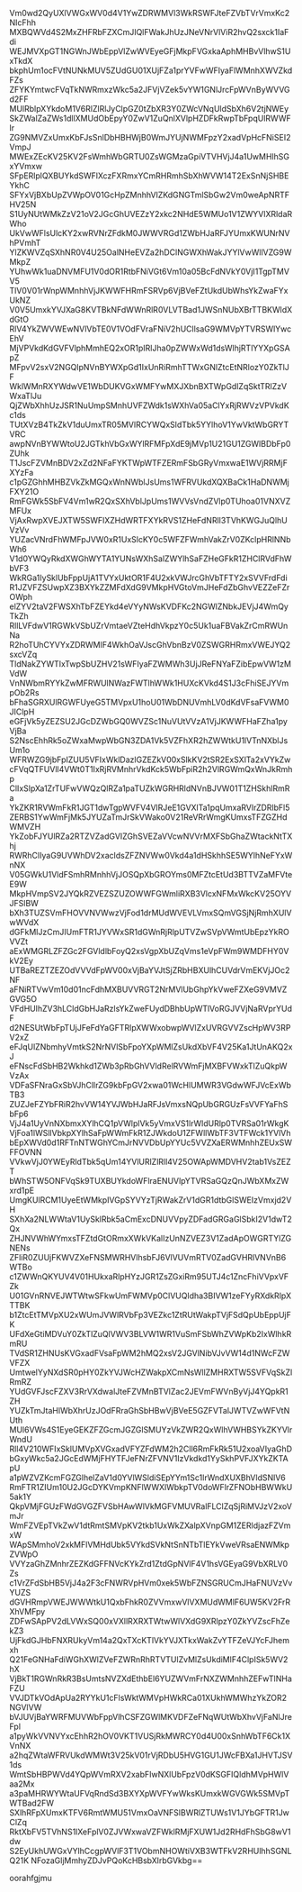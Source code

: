 Vm0wd2QyUXlVWGxWV0d4V1YwZDRWMVl3WkRSWFJteFZVbTVrVmxKc2NIcFhh
MXBQWVd4S2MxZHFRbFZXCmJIQlFWakJhUzJNeVNrVlViR2hvQ2sxck1IaFdi
WEJMVXpGT1NGWnJWbEppVlZwWVEyeGFjMkpFVGxkaAphMHBvVlhwS1UxTkdX
bkphUm1ocFVtNUNkMUV5ZUdGU01XUjFZa1prYVFwWFIyaFlWMnhXWVZkdFZs
ZFYKYmtwcFVqTkNWRmxzWkc5a2JFVjVZek5vYW1GNlJrcFpWVnByWVVGd2FF
MUlRblpXYkdoM1V6RlZlRlJyClpGZ0tZbXR3Y0ZWcVNqUldSbXh6V2tjNWEy
SkZWalZaZWs1dllXMUdObEpyY0ZwV1ZuQnlXVlpHZDFkRwpTbFpqUlRWWFlr
ZG9NMVZxUmxKbFJsSnlDbHBHWjB0WmJYUjNWMFpzY2xadVpHcFNiSEI2VmpJ
MWExZEcKV25KV2FsWmhWbGRTU0ZsWGMzaGpiVTVHVjJ4a1UwMHlhSGxYVmxw
SFpERlplQXBUYkdSWFlXczFXRmxYCmRHRmhSbXhWVW14T2ExSnNjSHBEYkhC
SFYxVjBXbUpZVWpOV01GcHpZMnhhVlZKdGNGTmlSbGw2Vm0weApNRTFHV25N
S1UyNUtWMkZzV21oV2JGcGhUVEZzY2xkc2NHdE5WMUo1V1ZWYVlXRldaRWho
UkVwWFlsUlcKY2xwRVNrZFdkM0JWWVRGd1ZWbHJaRFJYUmxKWUNrNVhPVmhT
YlZKWVZqSXhNR0V4U25OalNHeEVZa2hDClNGWXhWakJYYlVwWllVZG9WMkpZ
YUhwWk1uaDNVMFU1V0dOR1RtbFNiVGt6Vm10a05BcFdNVkY0VjI1TgpTMVV5
TlV0V01rWnpWMnhhVjJKWWFHRmFSRVp6VjBVeFZtUkdUbWhsYkZwaFYxUkNZ
V0V5UmxkYVJXaG8KVTBkNFdWWnRlR0VLVTBad1JWSnNUbXBrTTBKWldXdGtO
RlV4YkZWVWEwNVlVbTE0V1VOdFVraFNiV2hUCllsaG9WMVpYTVRSWlYwcEhV
MjVPVkdKdGVFVlphMmhEQ2xOR1pIRlJha0pZWWxWd1dsWlhjRTlYYXpGSApZ
MFpvV2sxV2NGQlpNVnBYWXpGd1IxUnRiRmhTTWxGNlZtcEtNRlozY0ZkTlJF
WklWMnRXYWdwVE1WbDUKVGxWMFYwMXJXbnBXTWpGdlZqSktTRlZzVWxaTlJu
QjZWbXhhUzJSR1NuUmpSMnhUVFZWdk1sWXhVa05aClYxRjRWVzVPVkdKc1ds
TUtXVzB4TkZkV1duUmxTR05MVlRCYWQxSldTbk5YYlhoV1YwVktWbGRYTVRC
awpNVnBYWWtoU2JGTkhVbGxWYlRFMFpXdE9jMVp1U21GU1ZGWlBDbFp0ZUhk
T1JscFZVMnBDV2xZd2NFaFYKTWpWTFZERmFSbGRyVmxwaE1WVjRRMjFXYzFa
c1pGZGhhMHBZVkZkMGQxWnNWblJsUms1WFRVUkdXQXBaCk1HaDNWMjFXY21O
RmFGWk5SbFV4Vm1wR2QxSXhVblJpUms1WVVsVndZVlp0TUhoa01VNXVZMFUx
VjAxRwpXVEJXTW5SWFlXZHdWRTFXYkRVS1ZHeFdNRll3TVhKWGJuQlhUVzVv
YUZacVNrdFhWMFpJVW0xR1UxSlcKY0c5WFZFWmhVakZrV0ZKclpHRlNNbWh6
V1d0YWQyRkdXWGhWYTA1YUNsWXhSalZWYlhSaFZHeGFkR1ZHClRVdFhWbVF3
WkRGa1IySklUbFppUjA1TVYxUktOR1F4U2xkVWJrcGhVbTFTY2xSVVFrdFdi
R1JZVFZSUwpXZ3BXYkZZMFdXdG9VMkpHVGtoVmJHeFdZbGhvVEZZeFZrOWph
elZYV2taV2FWSXhTbFZEYkd4eVYyNWsKVDFKc2NGWlZNbkJEVjJ4WmQyTkZh
RllLVFdwV1RGWkVSbUZrVmtaeVZteHdhVkpzY0c5Uk1uaFBVakZrCmRWUnNa
R2hoTUhCYVYxZDRWMlF4WkhOaVJscGhVbnBzV0ZSWGRHRmxVWEJYQ2sxcVZq
TldNakZYWTIxTwpSbUZHV21sWFIyaFZWMWh3UjJReFNYaFZibEpwVW1zMVdW
VnNWbmRYYkZwMFRWUlNWazFWTlhWWk1HUXcKVkd4S1J3cFhiSEJYVmpOb2Rs
bFhaSGRXUlRGWFUyeG5TMVpxU1hoU01WbDNUVmhLV0dKdVFsaFVWM0JIClpH
eGFjVk5yZEZSU2JGcDZWbGQ0WVZSc1NuVUtVVzA1VjJKWWFHaFZha1pyVjBa
S2NscEhhRk5oZWxaMwpWbGN3ZDA1Vk5VZFhXR2hZWWtkU1lVTnNXblJsUm1o
WFRWZG9jbFpIZUU5VFIxWklDazlGZEZkV00xSlkKV2tSR2ExSXlTa2xVYkZw
cFVqQTFUVll4VWt0T1IxRjRVMnhrVkdKck5WbFpiR2h2VlRGWmQxWnJkRmhp
ClIxSlpXa1ZrTUFwVWQzQlRZa1paTUZkWGRHRldNVnBJVW01T1ZHSkhlRmRa
YkZKR1RVWmFkR1JGT1dwTgpWVFV4VlRJeE1GVXlTa1pqUmxaRVlrZDRlbFl5
ZERBS1YwWmFjMk5JYUZaTmJrSkVWako0V21ReVRrWmgKUmxsTFZGZHdWMVZH
YkZobFJYUlRZa2RTZVZadGVIZGhSVEZaVVcwNVVrMXFSbGhaZWtackNtTXhj
RWRhClIyaG9UVWhDV2xacldsZFZNVWw0Vkd4a1dHSkhhSE5WYlhNeFYxWnNX
V05GWkU1VldFSmhRMnhhVjJOSQpXbGROYms0MFZtcEtUd3BTTVZaMFVteE9W
MkpHVmpSV2JYQkRZVEZSZUZOWWFGWmliRXB3VlcxNFMxWkcKV25OYVJFSlBW
bXh3TUZSVmFHOVVNVWwzVjFod1drMUdWVEVLVmxSQmVGSjNjRmhXUlVwWVdX
dGFkMlJzCmJIUmFTR1JYVWxSR1dGWnRjRlpUTVZwSVpVWmtUbEpzYkROVVZt
aExWMGRLZFZGc2FGVldlbFoyQ2xsVgpXbUZqVms1eVpFWm9WMDFHY0VkV2Ey
UTBaREZTZEZOdVVVdFpWV00xVjBaYVJtSjZRbHBXUlhCUVdrVmEKVjJOc2NF
aFNiRTVwVm10d01ncFdhMXBUVVRGT2NrMVlUbGhpYkVweFZXeG9VMVZGVG5O
VFdHUlhZV3hLCldGbHJaRzlsYkZweFUydDBhbUpWTlVoRGJVVjNaRVprYUdF
d2NESUtWbFpTUjJFeFdYaGFTRlpXWWxobwpWVlZxUVRGVVZscHpWV3RPV2xZ
eFJqUlZNbmhyVmtkS2NrNVlSbFpoYXpWMlZsUkdXbVF4V25Ka1JtUnAKQ2xJ
eFNscFdSbHB2Wkhkd1ZWb3pRbGhVVldRelRVWmFjMXBFVWxkTlZuQkpWVzAx
VDFaSFNraGxSbVJhCllrZG9kbFpGV2xwa01WcHlUMWR3VGdwWFJVcExWbTB3
ZUZJeFZYbFRiR2hvVW14YVJWbHJaRFJsVmxsNQpUbGRGUzFsVVFYaFhSbFp6
VjJ4a1UyVnNXbmxXYlhCQ1pVWlplVk5yVmxVS1lrWldURlp0TVRSa01rWkgK
VjFoa1lWSllVbkpXYlhSaFpWWmFkR1ZJWkdoU1ZFWllWbTF3VTFWck1YVlVh
bEpXWVd0d1RFTnNTWGhYCmJrNVVDbUpYYUc5VVZXaERWMnhhZEUxSWFFOVNN
VVkwVjJ0YWEyRldTbk5qUm14YVlURlZlRll4V25OWApWMDVHV2tab1VsZEZT
bWhSTW5ONFVqSk9TUXBUYkdoWFlraENUVlpYTVRSaGQzQnJWbXMxZWxrd1pE
UmgKUlRCM1UyeEtWMkpIVGpSYVYzTjRWakZrV1dGR1dtbGlSWEIzVmxjd2VH
SXhXa2NLWWtaV1UySklRbk5aCmExcDNUVVpyZDFadGRGaGlSbkI2V1dwT2Qx
ZHJNVWhWYmxsTFZtdGtORmxXWkVKalIzUnNZVEZ3V1ZadApOWGRTYlZGNENs
ZFliR0ZUUjFKWVZXeFNSMWRHVlhsbFJ6VlVUVmRTV0ZadGVHRlVNVnB6WTBo
c1ZWWnQKYUV4V01HUkxaRlpHYzJGR1ZsZGxiRm95UTJ4c1ZncFhiVVpxVFZk
U01GVnRNVEJWTWtwSFkwUmFWMVp0ClVUQldha3BIVW1zeFYyRXdkRlpXTTBK
b1ZtcEtTMVpXU2xWUmJVWlRVbFp3VEZkc1ZtRUtWakpTVjFSdQpUbEppUjFK
UFdXeGtiMDVuY0ZkTlZuQlVWV3BLVW1WR1VuSmFSbWhZVWpKb2IxWlhkRmRU
TVdSR1ZHNUsKVGxadFVsaFpWM2hMQ2xsV2JGVlNibVJvVW14d1NWcFZWVFZX
UmtwelYyNXdSR0pHY0ZkYVJWcHZWakpXCmNsWllZMHRXTW5SVFVqSkZlRmRZ
YUdGVFJscFZXV3RrVXdwalJteFZVMnBTVlZac2JEVmFWVnByVjJ4YQpkR1ZH
YUZkTmJtaHlWbXhrUzJOdFRraGhSbHBwVjBVeE5GZFVTalJWTVZwWFVtNUth
MUl6VWs4S1EyeGEKZFZGcmJGZGlSMUYzVkZWR2QxWlhVWHBSYkZKYVlrWndU
Rll4V210WFIxSklUMVpXVGxadVFYZFdWM2h2Cll6RmFkRk51U2xoaVIyaGhD
bGxyWkc5a2JGcEdWMjFHYTFJeFNrZFVNV1IzVkdkd1YySkhPVFJXYkZKTApU
a1pWZVZKcmFGZGlhelZaV1d0YVlWSldiSEpYYm1Sc1lrWndXUXBhVldSNlV6
RmFTR1ZIUm10U2JGcDYKVmpKNFlWWXlWbkpTV0doWFlrZFNObHBWWkU5ak1Y
QkpVMjFGUzFWdGVGZFVSbHAwWlVkMGFVMUVRalFLClZqSjRiMVJzV2xoVmJr
WmFZVEpTVkZwV1dtRmtSMVpKV2tkb1UxWkZXalpXVnpGM1ZERldjazFZVmxW
WApSMmhoV2xkMFlVMHdUbk5VYkdSVkNtSnNTbTlEYkVweVRsaENWMkpZVWpO
VVYzaGhZMnhrZEZKdGFFNVcKYkZrd1ZtdGpNVlF4V1hsVGEyaG9VbXRLV0Zs
c1VrZFdSbHB5VjJ4a2F3cFNWRVpHVm0xek5WbFZNSGRUCmJHaFNUVzVvYUZS
dGVHRmpVWEJWWWtkU1QxbFhkR0ZVVmxwVlVXMUdWMlF6UW5KV2FrRXhVMFpy
ZDFwSApPV2dLVWxSQ00xVXllRXRXTWtwWlVXdG9XRlpzY0ZkYVZscFhZekZ3
UjFkdGJHbFNXRUkyVm14a2QxTXcKTlVkYVJXTkxWakZvYTFZeVJYcFJhemxh
Q21FeGNHaFdiWGhXWlZVeFZWRnRhRTVTUlZvMlZsUkdiMlF4ClpISk5WV2hX
VjBkT1RGWnRkR3BsUmtsNVZXdEthbEl6YUZWVmFrNXZWMnhhZEFwTlNHaFZU
VVJDTkVOdApUa2RYYkU1cFlsWktWMVpHWkRCa01XUkhWMWhzYkZOR2NGVlVW
bVJUVjBaYWRFMUVWbFppVlhCSFZGWlMKVDFZeFNqWUtWbXhvVjFaNlJreFpl
a1pyWkVVNVYxcEhhR2hOV0VKT1VUSjRkMWRCY0d4U00xSnhWbTF6Ck1XVnNX
a2hqZWtaWFRVUkdWMWt3V25kV01rVjRDbU5HVG1GU1JWcFBXa1JHVTJSV1ds
WmtSbHBPWVd4YQpWVmRXV2xabFIwNXlUbFpzV0dKSGFIQldhMVpHWlVaa2Mx
a3paMHRWYWtaUFVqRndSd3BXYXpWVFYwWksKUmxkWGVGWk5SMVpTWTBad2FW
SXlhRFpXUmxKTFV6RmtWMU51VmxOaVNFSlBWRlZTUWs1V1JYbGFTR1JwClZq
RktXbFV5TVhNS1lXeFplV0ZJVWxwaVZFWklRMjFXUW1Jd2RHdFhSbG8wV1dw
S2EyUkhUWGxVYlhCcgpWVlF3T1VObmNHOWtiVXB3WTFkV2RHUlhhSGNLQ21K
NFozaGljMmhyZDJvPQoKcHBsbXlrbGVkbg==

oorahfgjmu
